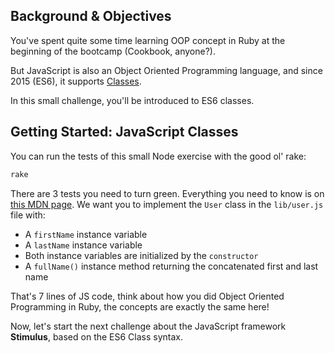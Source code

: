 ## Background & Objectives

You've spent quite some time learning OOP concept in Ruby at the beginning of the bootcamp (Cookbook, anyone?).

But JavaScript is also an Object Oriented Programming language, and since 2015 (ES6), it supports [Classes](https://developer.mozilla.org/en-US/docs/Web/JavaScript/Reference/Classes).

In this small challenge, you'll be introduced to ES6 classes.

## Getting Started: JavaScript Classes

You can run the tests of this small Node exercise with the good ol' rake:

```bash
rake
```

There are 3 tests you need to turn green. Everything you need to know is on [this MDN page](https://developer.mozilla.org/en-US/docs/Web/JavaScript/Reference/Classes). We want you to implement the `User` class in the `lib/user.js` file with:

- A `firstName` instance variable
- A `lastName` instance variable
- Both instance variables are initialized by the `constructor`
- A `fullName()` instance method returning the concatenated first and last name

That's 7 lines of JS code, think about how you did Object Oriented Programming in Ruby, the concepts are exactly the same here!

Now, let's start the next challenge about the JavaScript framework **Stimulus**, based on the ES6 Class syntax.
